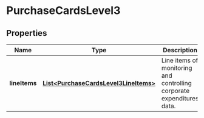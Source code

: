 
# PurchaseCardsLevel3

## Properties
Name | Type | Description | Notes
------------ | ------------- | ------------- | -------------
**lineItems** | [**List&lt;PurchaseCardsLevel3LineItems&gt;**](PurchaseCardsLevel3LineItems.md) | Line items of monitoring and controlling corporate expenditures data. | 




